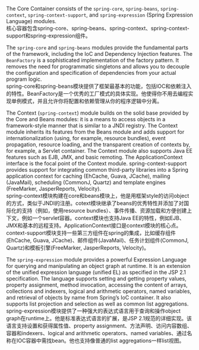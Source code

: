 The Core Container consists of the `spring-core`, `spring-beans`, `spring-context`, `spring-context-support`, and `spring-expression` \(Spring Expression Language\) modules.  
核心容器包含spring-core、spring-beans、spring-context、spring-context-support和spring-expression组件。

The `spring-core` and `spring-beans` modules provide the fundamental parts of the framework, including the IoC and Dependency Injection features. The `BeanFactory` is a sophisticated implementation of the factory pattern. It removes the need for programmatic singletons and allows you to decouple the configuration and specification of dependencies from your actual program logic.  
spring-core和spring-beans模块提供了框架最基本的功能，包括IOC和依赖注入的特性。BeanFactory是一个优秀的工厂模式的具体实现。他使得你不用去编程实现单例模式，并且允许你将配置和依赖管理从你的程序逻辑中分离。

The Context \(`spring-context`\) module builds on the solid base provided by the Core and Beans modules: it is a means to access objects in a framework-style manner that is similar to a JNDI registry. The Context module inherits its features from the Beans module and adds support for internationalization \(using, for example, resource bundles\), event propagation, resource loading, and the transparent creation of contexts by, for example, a Servlet container. The Context module also supports Java EE features such as EJB, JMX, and basic remoting. The ApplicationContext interface is the focal point of the Context module. spring-context-support provides support for integrating common third-party libraries into a Spring application context for caching \(EhCache, Guava, JCache\), mailing \(JavaMail\), scheduling \(CommonJ, Quartz\) and template engines \(FreeMarker, JasperReports, Velocity\).  
spring-context模块构建在core和beans模块上，他是用框架style的访问object的方式，类似于JNDI的注册。cotext模块继承了beans的优秀特性并添加了对国际化的支持（例如，使用resource bundles）、事件传播、资源加载和方便创建上下文，例如一个servlet容器。context模块也支持Java EE的特性，例如EJB、JMX和基本的远程支持。ApplicationContext接口是context模块的核心点。context-support模块支持一些第三方组件在spring的集成，比如缓存组件\(EhCache, Guava, JCache\)、邮件组件\(JavaMail\)、任务计划组件\(CommonJ, Quartz\)和模板引擎\(FreeMarker, JasperReports, Velocity\)。

The `spring-expression` module provides a powerful Expression Language for querying and manipulating an object graph at runtime. It is an extension of the unified expression language \(unified EL\) as specified in the JSP 2.1 specification. The language supports setting and getting property values, property assignment, method invocation, accessing the content of arrays, collections and indexers, logical and arithmetic operators, named variables, and retrieval of objects by name from Spring’s IoC container. It also supports list projection and selection as well as common list aggregations.  
spring-expression模块提供了一种强大的表达式语言用于查询和操作object graph在runtime上。他是标准表达式语言的扩展，是JSP 2.1规范的详细实现。该语言支持设置和获得属性值、property assignment、方法声明、访问内容数组、容器和indexers、logical and arithmetic operators、named variables、通过名称在IOC容器中需找bean。他也支持像普通的list aggregations一样list视图。

